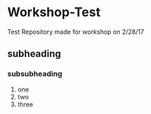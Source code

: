 # Workshop-Test
Test Repository made for workshop on 2/28/17

## subheading

### subsubheading

1. one
2. two
3. three
